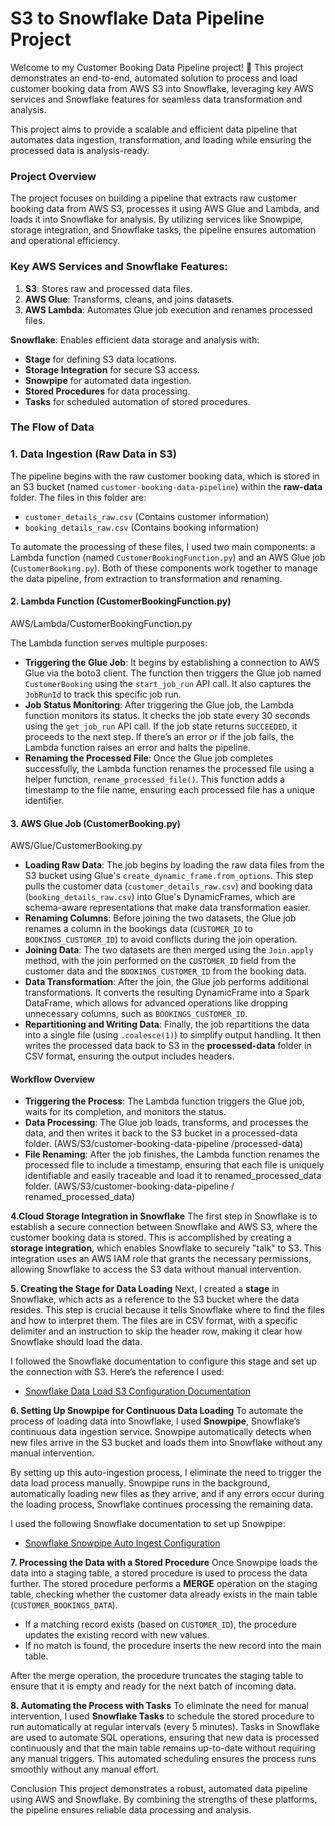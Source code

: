 # **S3 to Snowflake Data Pipeline Project**

Welcome to my Customer Booking Data Pipeline project! 🚀 This project demonstrates an end-to-end, automated solution to process and load customer booking data from AWS S3 into Snowflake, leveraging key AWS services and Snowflake features for seamless data transformation and analysis.

This project aims to provide a scalable and efficient data pipeline that automates data ingestion, transformation, and loading while ensuring the processed data is analysis-ready.

### **Project Overview**

The project focuses on building a pipeline that extracts raw customer booking data from AWS S3, processes it using AWS Glue and Lambda, and loads it into Snowflake for analysis. By utilizing services like Snowpipe, storage integration, and Snowflake tasks, the pipeline ensures automation and operational efficiency.

### **Key AWS Services and Snowflake Features:**

1. **S3**: Stores raw and processed data files.  
2. **AWS Glue**: Transforms, cleans, and joins datasets.  
3. **AWS Lambda**: Automates Glue job execution and renames processed files.  

**Snowflake**: Enables efficient data storage and analysis with:  
- **Stage** for defining S3 data locations.  
- **Storage Integration** for secure S3 access.  
- **Snowpipe** for automated data ingestion.  
- **Stored Procedures** for data processing.  
- **Tasks** for scheduled automation of stored procedures.  

### **The Flow of Data**

### 1. **Data Ingestion (Raw Data in S3)**

The pipeline begins with the raw customer booking data, which is stored in an S3 bucket (named `customer-booking-data-pipeline`) within the **raw-data** folder. The files in this folder are:

- `customer_details_raw.csv` (Contains customer information)
- `booking_details_raw.csv` (Contains booking information)

To automate the processing of these files, I used two main components: a Lambda function (named `CustomerBookingFunction.py`) and an AWS Glue job (`CustomerBooking.py`). Both of these components work together to manage the data pipeline, from extraction to transformation and renaming.

#### 2. **Lambda Function (CustomerBookingFunction.py)**

AWS/Lambda/CustomerBookingFunction.py

The Lambda function serves multiple purposes:
- **Triggering the Glue Job**: It begins by establishing a connection to AWS Glue via the boto3 client. The function then triggers the Glue job named `CustomerBooking` using the `start_job_run` API call. It also captures the `JobRunId` to track this specific job run.
- **Job Status Monitoring**: After triggering the Glue job, the Lambda function monitors its status. It checks the job state every 30 seconds using the `get_job_run` API call. If the job state returns `SUCCEEDED`, it proceeds to the next step. If there’s an error or if the job fails, the Lambda function raises an error and halts the pipeline.
- **Renaming the Processed File**: Once the Glue job completes successfully, the Lambda function renames the processed file using a helper function, `rename_processed_file()`. This function adds a timestamp to the file name, ensuring each processed file has a unique identifier.

#### 3. **AWS Glue Job (CustomerBooking.py)**

AWS/Glue/CustomerBooking.py

- **Loading Raw Data**: The job begins by loading the raw data files from the S3 bucket using Glue's `create_dynamic_frame.from_options`. This step pulls the customer data (`customer_details_raw.csv`) and booking data (`booking_details_raw.csv`) into Glue's DynamicFrames, which are schema-aware representations that make data transformation easier.
- **Renaming Columns**: Before joining the two datasets, the Glue job renames a column in the bookings data (`CUSTOMER_ID` to `BOOKINGS_CUSTOMER_ID`) to avoid conflicts during the join operation.
- **Joining Data**: The two datasets are then merged using the `Join.apply` method, with the join performed on the `CUSTOMER_ID` field from the customer data and the `BOOKINGS_CUSTOMER_ID` from the booking data.
- **Data Transformation**: After the join, the Glue job performs additional transformations. It converts the resulting DynamicFrame into a Spark DataFrame, which allows for advanced operations like dropping unnecessary columns, such as `BOOKINGS_CUSTOMER_ID`.
- **Repartitioning and Writing Data**: Finally, the job repartitions the data into a single file (using `.coalesce(1)`) to simplify output handling. It then writes the processed data back to S3 in the **processed-data** folder in CSV format, ensuring the output includes headers.

#### **Workflow Overview**

- **Triggering the Process**: The Lambda function triggers the Glue job, waits for its completion, and monitors the status.
- **Data Processing**: The Glue job loads, transforms, and processes the data, and then writes it back to the S3 bucket in a processed-data folder. (AWS/S3/customer-booking-data-pipeline /processed-data)
- **File Renaming**: After the job finishes, the Lambda function renames the processed file to include a timestamp, ensuring that each file is uniquely identifiable and easily traceable and load it to renamed_processed_data folder. (AWS/S3/customer-booking-data-pipeline / renamed_processed_data)

 **4.Cloud Storage Integration in Snowflake**
The first step in Snowflake is to establish a secure connection between Snowflake and AWS S3, where the customer booking data is stored. This is accomplished by creating a **storage integration**, which enables Snowflake to securely "talk" to S3. This integration uses an AWS IAM role that grants the necessary permissions, allowing Snowflake to access the S3 data without manual intervention. 

**5. Creating the Stage for Data Loading**
Next, I created a **stage** in Snowflake, which acts as a reference to the S3 bucket where the data resides. This step is crucial because it tells Snowflake where to find the files and how to interpret them. The files are in CSV format, with a specific delimiter and an instruction to skip the header row, making it clear how Snowflake should load the data.

   I followed the Snowflake documentation to configure this stage and set up the connection with S3. Here’s the reference I used:
   - [Snowflake Data Load S3 Configuration Documentation](https://docs.snowflake.com/en/user-guide/data-load-s3-config-storage-integration#step-3-create-a-cloud-storage-integration-in-snowflake)

**6. Setting Up Snowpipe for Continuous Data Loading**
To automate the process of loading data into Snowflake, I used **Snowpipe**, Snowflake’s continuous data ingestion service. Snowpipe automatically detects when new files arrive in the S3 bucket and loads them into Snowflake without any manual intervention. 

   By setting up this auto-ingestion process, I eliminate the need to trigger the data load process manually. Snowpipe runs in the background, automatically loading new files as they arrive, and if any errors occur during the loading process, Snowflake continues processing the remaining data.

   I used the following Snowflake documentation to set up Snowpipe:
   - [Snowflake Snowpipe Auto Ingest Configuration](https://docs.snowflake.com/en/user-guide/data-load-snowpipe-auto-s3)

**7. Processing the Data with a Stored Procedure**
Once Snowpipe loads the data into a staging table, a stored procedure is used to process the data further. The stored procedure performs a **MERGE** operation on the staging table, checking whether the customer data already exists in the main table (`CUSTOMER_BOOKINGS_DATA`).

   - If a matching record exists (based on `CUSTOMER_ID`), the procedure updates the existing record with new values.
   - If no match is found, the procedure inserts the new record into the main table.

   After the merge operation, the procedure truncates the staging table to ensure that it is empty and ready for the next batch of incoming data.

**8. Automating the Process with Tasks**
To eliminate the need for manual intervention, I used **Snowflake Tasks** to schedule the stored procedure to run automatically at regular intervals (every 5 minutes). Tasks in Snowflake are used to automate SQL operations, ensuring that new data is processed continuously and that the main table remains up-to-date without requiring any manual triggers. This automated scheduling ensures the process runs smoothly without any manual effort.

Conclusion
This project demonstrates a robust, automated data pipeline using AWS and Snowflake. By combining the strengths of these platforms, the pipeline ensures reliable data processing and analysis.
